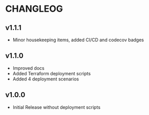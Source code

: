 # CHANGLEOG

## v1.1.1

- Minor housekeeping items, added CI/CD and codecov badges

## v1.1.0

- Improved docs
- Added Terraform deployment scripts
- Added 4 deployment scenarios

## v1.0.0

- Initial Release without deployment scripts
